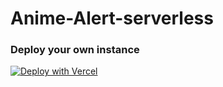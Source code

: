 # Anime-Alert-serverless

### Deploy your own instance
[![Deploy with Vercel](https://vercel.com/button)](https://vercel.com/new/git/external?repository-url=https%3A%2F%2Fgithub.com%2Fjunqili259%2FAnime-Alert-serverless)
